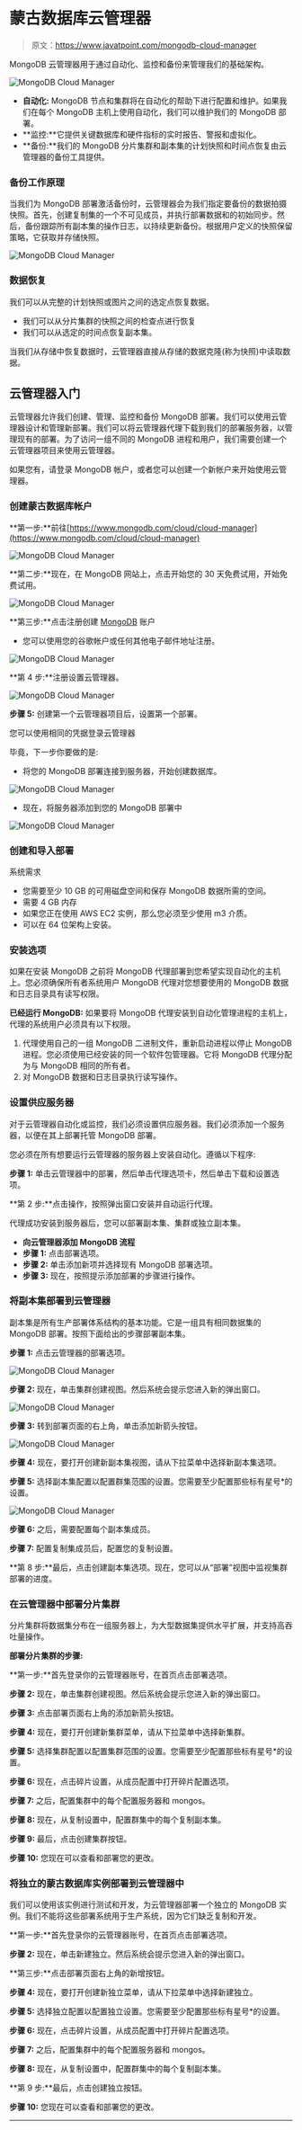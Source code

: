 # 蒙古数据库云管理器

> 原文：<https://www.javatpoint.com/mongodb-cloud-manager>

MongoDB 云管理器用于通过自动化、监控和备份来管理我们的基础架构。

![MongoDB Cloud Manager](img/7ffe1bc8ba89d0227fa54dc9e2ea7ea0.png)

*   **自动化:** MongoDB 节点和集群将在自动化的帮助下进行配置和维护。如果我们在每个 MongoDB 主机上使用自动化，我们可以维护我们的 MongoDB 部署。
*   **监控:**它提供关键数据库和硬件指标的实时报告、警报和虚拟化。
*   **备份:**我们的 MongoDB 分片集群和副本集的计划快照和时间点恢复由云管理器的备份工具提供。

### 备份工作原理

当我们为 MongoDB 部署激活备份时，云管理器会为我们指定要备份的数据拍摄快照。首先，创建复制集的一个不可见成员，并执行部署数据和的初始同步。然后，备份跟踪所有副本集的操作日志，以持续更新备份。根据用户定义的快照保留策略，它获取并存储快照。

![MongoDB Cloud Manager](img/bdf8ead2e48002c9da2583b0387ddd93.png)

### 数据恢复

我们可以从完整的计划快照或图片之间的选定点恢复数据。

*   我们可以从分片集群的快照之间的检查点进行恢复
*   我们可以从选定的时间点恢复副本集。

当我们从存储中恢复数据时，云管理器直接从存储的数据克隆(称为快照)中读取数据。

## 云管理器入门

云管理器允许我们创建、管理、监控和备份 MongoDB 部署。我们可以使用云管理器设计和管理新部署。我们可以将云管理器代理下载到我们的部署服务器，以管理现有的部署。为了访问一组不同的 MongoDB 进程和用户，我们需要创建一个云管理器项目来使用云管理器。

如果您有，请登录 MongoDB 帐户，或者您可以创建一个新帐户来开始使用云管理器。

### 创建蒙古数据库帐户

**第一步:**前往[https://www.mongodb.com/cloud/cloud-manager](https://www.mongodb.com/cloud/cloud-manager)

![MongoDB Cloud Manager](img/a6935b91db4936c48b40bb5ca11348d0.png)

**第二步:**现在，在 MongoDB 网站上，点击开始您的 30 天免费试用，开始免费试用。

![MongoDB Cloud Manager](img/c13a713c0e124a053c72a92fc0e9e175.png)

**第三步:**点击注册创建 [MongoDB](https://www.javatpoint.com/mongodb-tutorial) 账户

*   您可以使用您的谷歌帐户或任何其他电子邮件地址注册。

![MongoDB Cloud Manager](img/90a059948eebebaffeea47e374175388.png)

**第 4 步:**注册设置云管理器。

![MongoDB Cloud Manager](img/3c92dac1553d7a72e105f91596ecc8b8.png)

**步骤 5:** 创建第一个云管理器项目后，设置第一个部署。

您可以使用相同的凭据登录云管理器

毕竟，下一步你要做的是:

*   将您的 MongoDB 部署连接到服务器，开始创建数据库。

![MongoDB Cloud Manager](img/620bd2d2c293acb97b9314cc7f0bf63f.png)

*   现在，将服务器添加到您的 MongoDB 部署中

![MongoDB Cloud Manager](img/30112a608fe59f3d6e6111ee441620f5.png)

### 创建和导入部署

系统需求

*   您需要至少 10 GB 的可用磁盘空间和保存 MongoDB 数据所需的空间。
*   需要 4 GB 内存
*   如果您正在使用 AWS EC2 实例，那么您必须至少使用 m3 介质。
*   可以在 64 位架构上安装。

### 安装选项

如果在安装 MongoDB 之前将 MongoDB 代理部署到您希望实现自动化的主机上。您必须确保所有者系统用户 MongoDB 代理对您想要使用的 MongoDB 数据和日志目录具有读写权限。

**已经运行 MongoDB:** 如果要将 MongoDB 代理安装到自动化管理进程的主机上，代理的系统用户必须具有以下权限。

1.  代理使用自己的一组 MongoDB 二进制文件，重新启动进程以停止 MongoDB 进程。您必须使用已经安装的同一个软件包管理器。它将 MongoDB 代理分配为与 MongoDB 相同的所有者。
2.  对 MongoDB 数据和日志目录执行读写操作。

### 设置供应服务器

对于云管理器自动化或监控，我们必须设置供应服务器。我们必须添加一个服务器，以便在其上部署托管 MongoDB 部署。

您必须在所有想要运行云管理器的服务器上安装自动化。遵循以下程序:

**步骤 1:** 单击云管理器中的部署，然后单击代理选项卡，然后单击下载和设置选项。

**第 2 步:**点击操作，按照弹出窗口安装并自动运行代理。

代理成功安装到服务器后，您可以部署副本集、集群或独立副本集。

*   **向云管理器添加 MongoDB 流程**
*   **步骤 1:** 点击部署选项。
*   **步骤 2:** 单击添加新项并选择现有 MongoDB 部署选项。
*   **步骤 3:** 现在，按照提示添加部署的步骤进行操作。

### 将副本集部署到云管理器

副本集是所有生产部署体系结构的基本功能。它是一组具有相同数据集的 MongoDB 部署。按照下面给出的步骤部署副本集。

**步骤 1:** 点击云管理器的部署选项。

![MongoDB Cloud Manager](img/52532dab07211f4ee03f7a84f64c9044.png)

**步骤 2:** 现在，单击集群创建视图。然后系统会提示您进入新的弹出窗口。

![MongoDB Cloud Manager](img/75fbcf76d1cfc9b18d7079348f5e0547.png)

**步骤 3:** 转到部署页面的右上角，单击添加新箭头按钮。

![MongoDB Cloud Manager](img/e5f3f66d2d43a94e3d6a4c7fddc008c5.png)

**步骤 4:** 现在，要打开创建新副本集视图，请从下拉菜单中选择新副本集选项。

**步骤 5:** 选择副本集配置以配置群集范围的设置。您需要至少配置那些标有星号*的设置。

![MongoDB Cloud Manager](img/7381e6a47d7a94a50e3b706c7ad859f8.png)

**步骤 6:** 之后，需要配置每个副本集成员。

**步骤 7:** 配置复制集成员后，配置您的复制设置。

**第 8 步:**最后，点击创建副本集选项。现在，您可以从“部署”视图中监视集群部署的进度。

### 在云管理器中部署分片集群

分片集群将数据集分布在一组服务器上，为大型数据集提供水平扩展，并支持高吞吐量操作。

**部署分片集群的步骤:**

**第一步:**首先登录你的云管理器账号，在首页点击部署选项。

**步骤 2:** 现在，单击集群创建视图。然后系统会提示您进入新的弹出窗口。

**步骤 3:** 点击部署页面右上角的添加新箭头按钮。

**步骤 4:** 现在，要打开创建新集群菜单，请从下拉菜单中选择新集群。

**步骤 5:** 选择集群配置以配置集群范围的设置。您需要至少配置那些标有星号*的设置。

**步骤 6:** 现在，点击碎片设置，从成员配置中打开碎片配置选项。

**步骤 7:** 之后，配置集群中的每个配置服务器和 mongos。

**步骤 8:** 现在，从复制设置中，配置群集中的每个复制副本集。

**步骤 9:** 最后，点击创建集群按钮。

**步骤 10:** 您现在可以查看和部署您的更改。

### 将独立的蒙古数据库实例部署到云管理器中

我们可以使用该实例进行测试和开发，为云管理器部署一个独立的 MongoDB 实例。我们不能将这些部署系统用于生产系统，因为它们缺乏复制和开发。

**第一步:**首先登录你的云管理器账号，在首页点击部署选项。

**步骤 2:** 现在，单击新建独立。然后系统会提示您进入新的弹出窗口。

**第三步:**点击部署页面右上角的新增按钮。

**步骤 4:** 现在，要打开创建新独立菜单，请从下拉菜单中选择新建独立。

**步骤 5:** 选择独立配置以配置独立设置。您需要至少配置那些标有星号*的设置。

**步骤 6:** 现在，点击碎片设置，从成员配置中打开碎片配置选项。

**步骤 7:** 之后，配置集群中的每个配置服务器和 mongos。

**步骤 8:** 现在，从复制设置中，配置群集中的每个复制副本集。

**第 9 步:**最后，点击创建独立按钮。

**步骤 10:** 您现在可以查看和部署您的更改。

* * *
